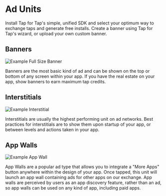 # Ad Units

Install Tap for Tap's simple, unified SDK and select your optimum way to exchange taps and generate free installs. Create a banner using Tap for Tap's wizard, or upload your own custom banner.

## Banners

![Example  Full Size Banner](https://raw.github.com/tapfortap/Documentation/master/images/banner.png)

Banners are the most basic kind of ad and can be shown on the top or bottom of any screen within your app. If you have the real estate on your app, show banners to earn maximum tap credits.

## Interstitials

![Example Interstitial](https://raw.github.com/tapfortap/Documentation/master/images/interstitial.png)

Interstitials are usually the highest performing unit on ad networks. Best practices for interstitials are to show them upon startup of your app, or between levels and actions taken in your app.

## App Walls

![Example App Wall](https://raw.github.com/tapfortap/Documentation/master/images/appwall.png)

App Walls are a popular ad type that allows you to integrate a "More Apps" button anywhere within the design of your app. Once tapped, this unit will launch an app wall containing ads for other apps on our exchange. App walls are perceived by users as an app discovery feature, rather than an ad, so app walls can be used on any kind of app, including paid apps.
